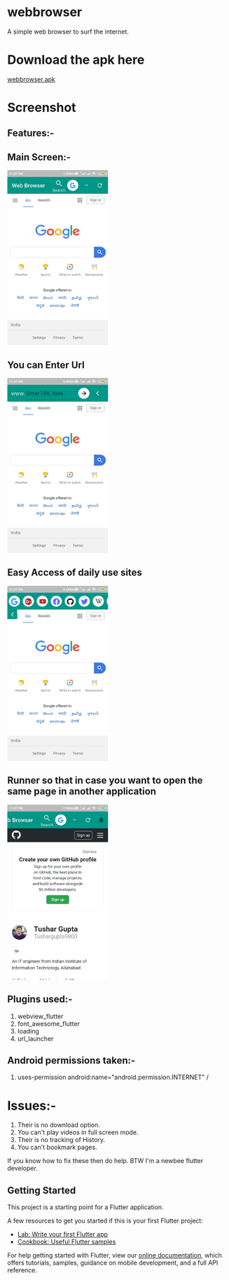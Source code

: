 # webbrowser

A simple web browser to surf the internet.


# Download the apk here

[webbrowser.apk](https://github.com/Tushargupta9800/web_browser_flutter_complete_apk/blob/master/webbrowser.apk)

# Screenshot
## Features:-
## Main Screen:-
<img src="https://github.com/Tushargupta9800/web_browser_flutter_complete_apk/blob/master/Screenshot/Screenshot1.jpg" width="230" height="400"/>

## You can Enter Url
<img src="https://github.com/Tushargupta9800/web_browser_flutter_complete_apk/blob/master/Screenshot/Screenshot2.jpg" width="230" height="400"/>

## Easy Access of daily use sites
<img src="https://github.com/Tushargupta9800/web_browser_flutter_complete_apk/blob/master/Screenshot/Screenshot3.jpg" width="230" height="400"/>

## Runner so that in case you want to open the same page in another application 
<img src="https://github.com/Tushargupta9800/web_browser_flutter_complete_apk/blob/master/Screenshot/Screenshot4.jpg" width="230" height="400"/>

## Plugins used:-
1) webview_flutter
2) font_awesome_flutter
3) loading
4) url_launcher

## Android permissions taken:-
1) uses-permission android:name="android.permission.INTERNET" /

# Issues:-
1) Their is no download option.
2) You can't play videos in full screen mode.
3) Their is no tracking of History.
4) You can't bookmark pages.

If you know how to fix these then do help.
BTW I'm a newbee flutter developer.

## Getting Started

This project is a starting point for a Flutter application.

A few resources to get you started if this is your first Flutter project:

- [Lab: Write your first Flutter app](https://flutter.dev/docs/get-started/codelab)
- [Cookbook: Useful Flutter samples](https://flutter.dev/docs/cookbook)

For help getting started with Flutter, view our
[online documentation](https://flutter.dev/docs), which offers tutorials,
samples, guidance on mobile development, and a full API reference.
